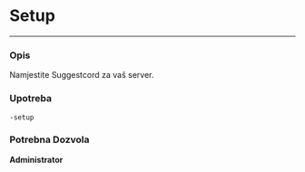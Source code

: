 # Setup
---
### Opis
Namjestite Suggestcord za vaš server.
### Upotreba
```
-setup
```
### Potrebna Dozvola
**Administrator**